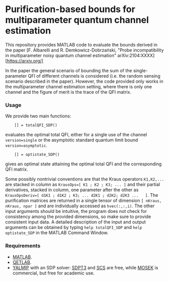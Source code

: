 # Purification-based bounds for multiparameter quantum channel estimation

This repository provides MATLAB code to evaluate the bounds derived in the paper [F. Albarelli and R. Demkowicz-Dobrzański, "Probe incompatibility in multiparameter noisy quantum channel estimation" arXiv:2104:XXXX][https://arxiv.org/]

In the paper the general scenario of bounding the sum of the single-parameter QFI of different channels is considered (i.e. the random sensing scenario described in the paper).
However, the code provided only works in the multiparameter channel estimation setting, where there is only one channel and the figure of merit is the trace of the QFI matrix.

<!-- ## Structure of repository

* `Data` contains the raw data produced by the simulation.
* `Matlab` contains Matlab code which is used for solving the SDP.
* `Plots` contains the plots generated by the simulation. -->

### Usage

We provide two main functions:
```
	[] = totalQFI_SDP()
```
evaluates the optimal total QFI, either for a single use of the channel `version=single` or the asymptotic standard quantum limit bound `version=asymptotic`.

```
	[] = optistate_SDP()
```
gives an optimal state attaining the optimal total QFI and the corresponding QFI matrix.

Some possibly nontrivial conventions are that the Kraus operators `K1,K2,...` are stacked in column as `KrausOps=[ K1 ; K2 ; K3; ... ]` and their partial derivatives, stacked in column, one parameter after the other as `KrausOpsDeriv=[ d1K1 ; d1K2 ; K3; ... d2K1 ; d2K2; d2K3 ...   ]`.
The purification matrices are returned in a single tensor of dimension `[ nKraus, nKraus, npar ]` and are individually accessed as `hvec(:,:,i)`. 
The other input arguments should be intuitive, the program does not check for consistency among the provided dimensions, so make sure to provide consistent input data.
A detailed description of the input and output arguments can be obtained by typing `help totalQFI_SDP` and `help optistate_SDP` in the MATLAB Command Window.

### Requirements

* [MATLAB](https://www.mathworks.com/products/matlab.html). 
* [QETLAB](https://github.com/nathanieljohnston/QETLAB).
* [YALMIP](https://yalmip.github.io/) with an SDP solver: [SDPT3](https://github.com/SQLP/SDPT3) and [SCS](https://github.com/cvxgrp/scs) are free, while [MOSEK](http://cvxr.com/cvx/doc/mosek.html) is commercial, but free for academic use.
